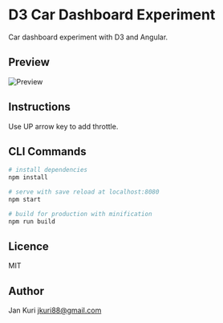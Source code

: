 # D3 Car Dashboard Experiment

Car dashboard experiment with D3 and Angular.

## Preview

![Preview](https://user-images.githubusercontent.com/1796022/181828142-31859265-5b36-4328-9b07-c41090df08ab.gif)

## Instructions

Use UP arrow key to add throttle.

## CLI Commands

``` bash
# install dependencies
npm install

# serve with save reload at localhost:8080
npm start

# build for production with minification
npm run build
```

## Licence

MIT

## Author

Jan Kuri <jkuri88@gmail.com>
